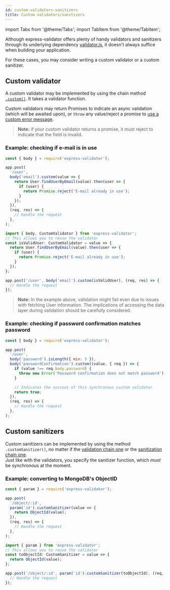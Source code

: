 ```yaml
---
id: custom-validators-sanitizers
title: Custom validators/sanitizers
---
```


import Tabs from '@theme/Tabs';
import TabItem from '@theme/TabItem';

Although express-validator offers plenty of handy validators and sanitizers through its underlying
dependency [validator.js](https://github.com/validatorjs/validator.js), it doesn't always suffice when
building your application.

For these cases, you may consider writing a custom validator or a custom sanitizer.

## Custom validator

A custom validator may be implemented by using the chain method [`.custom()`](api-validation-chain.md#customvalidator).
It takes a validator function.

Custom validators may return Promises to indicate an async validation (which will be awaited upon),
or `throw` any value/reject a promise to [use a custom error message](feature-error-messages.md#custom-validator-level).

> **Note:** if your custom validator returns a promise, it must reject to indicate that the field is invalid.

### Example: checking if e-mail is in use

<Tabs>
<TabItem value="js" label="JavaScript">


```js
const { body } = require('express-validator');

app.post(
  '/user',
  body('email').custom(value => {
    return User.findUserByEmail(value).then(user => {
      if (user) {
        return Promise.reject('E-mail already in use');
      }
    });
  }),
  (req, res) => {
    // Handle the request
  },
);
```

</TabItem>
<TabItem value="ts" label="TypeScript">

```js
import { body, CustomValidator } from 'express-validator';
// This allows you to reuse the validator
const isValidUser: CustomValidator = value => {
  return User.findUserByEmail(value).then(user => {
    if (user) {
      return Promise.reject('E-mail already in use');
    }
  });
};

app.post('/user', body('email').custom(isValidUser), (req, res) => {
  // Handle the request
});
```

</TabItem>
</Tabs>

> **Note:** In the example above, validation might fail even due to issues with fetching User information. The implications of accessing the data layer during validation should be carefully considered.

### Example: checking if password confirmation matches password

```js
const { body } = require('express-validator');

app.post(
  '/user',
  body('password').isLength({ min: 5 }),
  body('passwordConfirmation').custom((value, { req }) => {
    if (value !== req.body.password) {
      throw new Error('Password confirmation does not match password');
    }

    // Indicates the success of this synchronous custom validator
    return true;
  }),
  (req, res) => {
    // Handle the request
  },
);
```

## Custom sanitizers

Custom sanitizers can be implemented by using the method `.customSanitizer()`, no matter if
the [validation chain one](api-validation-chain.md#customsanitizersanitizer) or
the [sanitization chain one](api-sanitization-chain.md#customsanitizersanitizer).  
Just like with the validators, you specify the sanitizer function, which _must_ be synchronous at the
moment.

### Example: converting to MongoDB's ObjectID

<Tabs>
<TabItem value="js" label="JavaScript">


```js
const { param } = require('express-validator');

app.post(
  '/object/:id',
  param('id').customSanitizer(value => {
    return ObjectId(value);
  }),
  (req, res) => {
    // Handle the request
  },
);
```

</TabItem>
<TabItem value="ts" label="TypeScript">

```typescript
import { param } from 'express-validator';
// This allows you to reuse the validator
const toObjectId: CustomSanitizer = value => {
  return ObjectId(value);
};

app.post('/object/:id', param('id').customSanitizer(toObjectId), (req, res) => {
  // Handle the request
});
```

</TabItem>
</Tabs>
